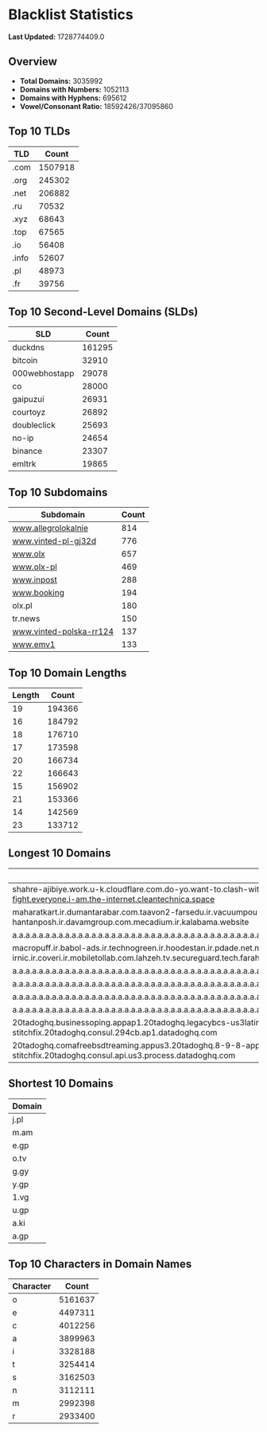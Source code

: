 # Blacklist Statistics

**Last Updated:** 1728774409.0

## Overview
- **Total Domains:** 3035992
- **Domains with Numbers:** 1052113
- **Domains with Hyphens:** 695612
- **Vowel/Consonant Ratio:** 18592426/37095860

## Top 10 TLDs
| TLD | Count |
| --- | ----- |
| .com | 1507918 |
| .org | 245302 |
| .net | 206882 |
| .ru | 70532 |
| .xyz | 68643 |
| .top | 67565 |
| .io | 56408 |
| .info | 52607 |
| .pl | 48973 |
| .fr | 39756 |

## Top 10 Second-Level Domains (SLDs)
| SLD | Count |
| --- | ----- |
| duckdns | 161295 |
| bitcoin | 32910 |
| 000webhostapp | 29078 |
| co | 28000 |
| gaipuzui | 26931 |
| courtoyz | 26892 |
| doubleclick | 25693 |
| no-ip | 24654 |
| binance | 23307 |
| emltrk | 19865 |

## Top 10 Subdomains
| Subdomain | Count |
| --------- | ----- |
| www.allegrolokalnie | 814 |
| www.vinted-pl-gj32d | 776 |
| www.olx | 657 |
| www.olx-pl | 469 |
| www.inpost | 288 |
| www.booking | 194 |
| olx.pl | 180 |
| tr.news | 150 |
| www.vinted-polska-rr124 | 137 |
| www.emv1 | 133 |

## Top 10 Domain Lengths
| Length | Count |
| ------ | ----- |
| 19 | 194366 |
| 16 | 184792 |
| 18 | 176710 |
| 17 | 173598 |
| 20 | 166734 |
| 22 | 166643 |
| 15 | 156902 |
| 21 | 153366 |
| 14 | 142569 |
| 23 | 133712 |

## Longest 10 Domains
| Domain |
| ------ |
| shahre-ajibiye.work.u-k.cloudflare.com.do-yo.want-to.clash-with.this.www.microsoft.com.there-is-no.dlate-fine.google.comwww.dynu.com.count-with-me.cyou.com.now-sudo.rm-rf.ddns.net.we-are-here.again-to-fight.everyone.i-am.the-internet.cleantechnica.space |
| maharatkart.ir.dumantarabar.com.taavon2-farsedu.ir.vacuumpou-ya.com.helikala.com.souli.ir.variz.me.javaherha.ir.mmpars-vnd.com.medisib.com.ojan.org.myheaven.ir.khanehma-hak.ir.wagg-on-ads.com.bor-hantanposh.ir.davamgroup.com.mecadium.ir.kalabama.website |
| a.a.a.a.a.a.a.a.a.a.a.a.a.a.a.a.a.a.a.a.a.a.a.a.a.a.a.a.a.a.a.a.a.a.a.a.a.a.a.a.a.a.a.a.a.a.a.a.a.a.a.a.a.a.a.a.a.a.a.a.a.a.a.a.a.a.a.a.a.a.a.a.a.a.a.a.a.a.a.a.a.a.a.a.a.a.a.a.a.a.a.a.a.a.a.a.a.a.a.a.a.a.a.a.a.a.a.a.a.a.a.a.a.a.a.a.a.a.a.myniceposts.com |
| macropuff.ir.babol-ads.ir.technogreen.ir.hoodestan.ir.pdade.net.maharatamoozi.ir.biores.ir.pbmarket.ir.shop-kala.ir.ayeroon.ir.kimia-choob.com.ov104-irnic.ir.coveri.ir.mobiletollab.com.lahzeh.tv.secureguard.tech.farahadaf.ir.yejadige.ir.tehraanvila.shop |
| a.a.a.a.a.a.a.a.a.a.a.a.a.a.a.a.a.a.a.a.a.a.a.a.a.a.a.a.a.a.a.a.a.a.a.a.a.a.a.a.a.a.a.a.a.a.a.a.a.a.a.a.a.a.a.a.a.a.a.a.a.a.a.a.a.a.a.a.a.a.a.a.a.a.a.a.a.a.a.a.a.a.a.a.a.a.a.a.a.a.a.a.a.a.a.a.a.a.a.a.a.a.a.a.a.a.a.a.a.a.a.a.a.a.a.a.a.a.myniceposts.com |
| a.a.a.a.a.a.a.a.a.a.a.a.a.a.a.a.a.a.a.a.a.a.a.a.a.a.a.a.a.a.a.a.a.a.a.a.a.a.a.a.a.a.a.a.a.a.a.a.a.a.a.a.a.a.a.a.a.a.a.a.a.a.a.a.a.a.a.a.a.a.a.a.a.a.a.a.a.a.a.a.a.a.a.a.a.a.a.a.a.a.a.a.a.a.a.a.a.a.a.a.a.a.a.a.a.a.a.a.a.a.a.a.a.a.a.a.a.myniceposts.com |
| a.a.a.a.a.a.a.a.a.a.a.a.a.a.a.a.a.a.a.a.a.a.a.a.a.a.a.a.a.a.a.a.a.a.a.a.a.a.a.a.a.a.a.a.a.a.a.a.a.a.a.a.a.a.a.a.a.a.a.a.a.a.a.a.a.a.a.a.a.a.a.a.a.a.a.a.a.a.a.a.a.a.a.a.a.a.a.a.a.a.a.a.a.a.a.a.a.a.a.a.a.a.a.a.a.a.a.a.a.a.a.a.a.a.a.a.myniceposts.com |
| a.a.a.a.a.a.a.a.a.a.a.a.a.a.a.a.a.a.a.a.a.a.a.a.a.a.a.a.a.a.a.a.a.a.a.a.a.a.a.a.a.a.a.a.a.a.a.a.a.a.a.a.a.a.a.a.a.a.a.a.a.a.a.a.a.a.a.a.a.a.a.a.a.a.a.a.a.a.a.a.a.a.a.a.a.a.a.a.a.a.a.a.a.a.a.a.a.a.a.a.a.a.a.a.a.a.a.a.a.a.a.a.a.a.a.myniceposts.com |
| 20tadoghq.businessoping.appap1.20tadoghq.legacybcs-us3latin.294cb.ap1.20tadoghq.0-13-9-app.ap1.20tadoghq.usage-legacybcs-us3beta-urls.ap1.20tadoghq.helm-20tadoghq-iress.20tadoghq.helm-20tadoghq-stitchfix.20tadoghq.consul.294cb.ap1.datadoghq.com |
| 20tadoghq.comafreebsdtreaming.appus3.20tadoghq.8-9-8-app.api.us3.20tadoghq.comproclient.us3.20tadoghq.usage-comprocessbeta-platform.us3.20tadoghq.learnablerofile.q.20tadoghq.comproduction-stitchfix.20tadoghq.consul.api.us3.process.datadoghq.com |

## Shortest 10 Domains
| Domain |
| ------ |
| j.pl |
| m.am |
| e.gp |
| o.tv |
| g.gy |
| y.gp |
| 1.vg |
| u.gp |
| a.ki |
| a.gp |

## Top 10 Characters in Domain Names
| Character | Count |
| --------- | ----- |
| o | 5161637 |
| e | 4497311 |
| c | 4012256 |
| a | 3899963 |
| i | 3328188 |
| t | 3254414 |
| s | 3162503 |
| n | 3112111 |
| m | 2992398 |
| r | 2933400 |
